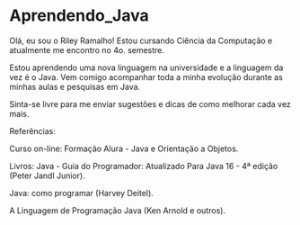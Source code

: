 # Aprendendo_Java

Olá, eu sou o Riley Ramalho! Estou cursando Ciência da Computação e atualmente me encontro no 4o. semestre.

Estou aprendendo uma nova linguagem na universidade e a linguagem da vez é o Java. 
Vem comigo acompanhar toda a minha evolução durante as minhas aulas e pesquisas em Java.

Sinta-se livre para me enviar sugestões e dicas de como melhorar cada vez mais.


Referências:

Curso on-line:
Formação Alura - Java e Orientação a Objetos.


Livros:
Java - Guia do Programador: Atualizado Para Java 16 - 4ª edição (Peter Jandl Junior).

Java: como programar (Harvey Deitel).

A Linguagem de Programação Java (Ken Arnold e outros).
